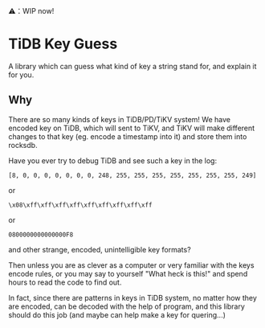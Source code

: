 ⚠️：WIP now!

# TiDB Key Guess

A library which can guess what kind of key a string stand for, and explain it for you.

## Why

There are so many kinds of keys in TiDB/PD/TiKV system!
We have encoded key on TiDB, which will sent to TiKV, 
and TiKV will make different changes to that key 
(eg. encode a timestamp into it) and store them into rocksdb.

Have you ever try to debug TiDB and see such a key in the log:

```
[8, 0, 0, 0, 0, 0, 0, 0, 248, 255, 255, 255, 255, 255, 255, 255, 249]
```

or

```
\x08\xff\xff\xff\xff\xff\xff\xff\xff\xff
```

or

```
0800000000000000F8
```

and other strange, encoded, unintelligible key formats?

Then unless you are as clever as a computer or very familiar with the keys encode rules,
or you may say to yourself "What heck is this!" and spend hours to read the code to find out.

In fact, since there are patterns in keys in TiDB system, no matter how they are encoded, 
can be decoded with the help of program, and this library should do this job (and maybe can help make a key for quering...)
